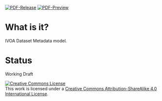 [![PDF-Release](https://img.shields.io/badge/PDF-Release-green)](https://github.com/ivoa-std/DatasetDM/releases/download/auto-pdf-stable/Dataset.pdf)
[![PDF-Preview](https://img.shields.io/badge/PDF-Preview-blue)](https://github.com/ivoa-std/DatasetDM/releases/download/auto-pdf-preview/Dataset-draft.pdf)

# What is it?
IVOA Dataset Metadata model.

# Status
Working Draft


<a rel="license" href="http://creativecommons.org/licenses/by-sa/4.0/">
  <img alt="Creative Commons License" style="border-width:0" src="https://i.creativecommons.org/l/by-sa/4.0/88x31.png" /></a>
  <br />
  This work is licensed under a <a rel="license" href="http://creativecommons.org/licenses/by-sa/4.0/">
  Creative Commons Attribution-ShareAlike 4.0 International License</a>.
  
